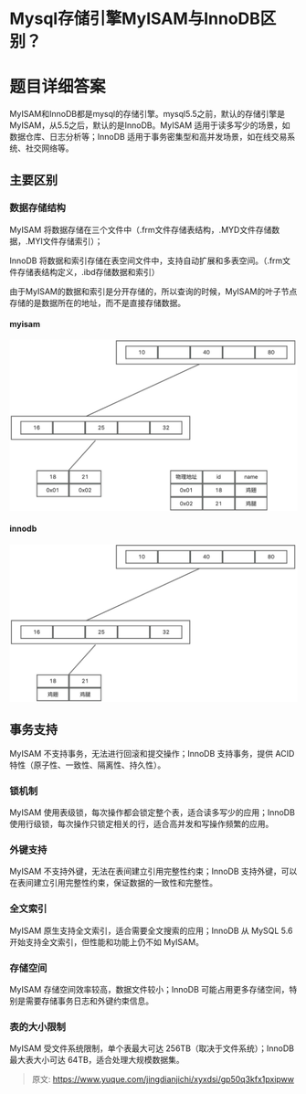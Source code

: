 # Mysql存储引擎MyISAM与InnoDB区别？

# 题目详细答案
MyISAM和InnoDB都是mysql的存储引擎。mysql5.5之前，默认的存储引擎是MyISAM，从5.5之后，默认的是InnoDB。MyISAM 适用于读多写少的场景，如数据仓库、日志分析等；InnoDB 适用于事务密集型和高并发场景，如在线交易系统、社交网络等。

## 主要区别
### 数据存储结构
MyISAM 将数据存储在三个文件中（.frm文件存储表结构，.MYD文件存储数据，.MYI文件存储索引）；

InnoDB 将数据和索引存储在表空间文件中，支持自动扩展和多表空间。（.frm文件存储表结构定义，.ibd存储数据和索引）

由于MyISAM的数据和索引是分开存储的，所以查询的时候，MyISAM的叶子节点存储的是数据所在的地址，而不是直接存储数据。

#### myisam
![画板](./img/BD04QCgS2AlGd1rH/1728896950787-f0b15873-df29-4c9b-a408-d0dfe21cc698-449024.jpeg)

#### innodb
![画板](./img/BD04QCgS2AlGd1rH/1728896997136-40c0e062-64ef-42d6-9ba2-45b3a66b1e4c-552845.jpeg)

## 事务支持
MyISAM 不支持事务，无法进行回滚和提交操作；InnoDB 支持事务，提供 ACID 特性（原子性、一致性、隔离性、持久性）。

### 锁机制
MyISAM 使用表级锁，每次操作都会锁定整个表，适合读多写少的应用；InnoDB 使用行级锁，每次操作只锁定相关的行，适合高并发和写操作频繁的应用。

### 外键支持
MyISAM 不支持外键，无法在表间建立引用完整性约束；InnoDB 支持外键，可以在表间建立引用完整性约束，保证数据的一致性和完整性。

### 全文索引
MyISAM 原生支持全文索引，适合需要全文搜索的应用；InnoDB 从 MySQL 5.6 开始支持全文索引，但性能和功能上仍不如 MyISAM。

### 存储空间
MyISAM 存储空间效率较高，数据文件较小；InnoDB 可能占用更多存储空间，特别是需要存储事务日志和外键约束信息。

### 表的大小限制
MyISAM 受文件系统限制，单个表最大可达 256TB（取决于文件系统）；InnoDB 最大表大小可达 64TB，适合处理大规模数据集。



> 原文: <https://www.yuque.com/jingdianjichi/xyxdsi/gp50q3kfx1pxipww>